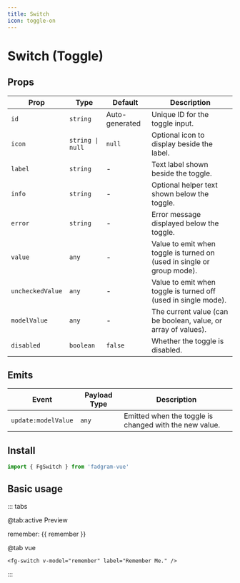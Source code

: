 ```yaml
---
title: Switch
icon: toggle-on
---
```


<script setup lang="ts">
    import { ref } from 'vue';
    const remember = ref(false);
</script>

# Switch (Toggle)

## Props

| Prop             | Type             | Default        | Description                                                            |
| ---------------- | ---------------- | -------------- | ---------------------------------------------------------------------- |
| `id`             | `string`         | Auto-generated | Unique ID for the toggle input.                                        |
| `icon`           | `string \| null` | `null`         | Optional icon to display beside the label.                             |
| `label`          | `string`         | -              | Text label shown beside the toggle.                                    |
| `info`           | `string`         | -              | Optional helper text shown below the toggle.                           |
| `error`          | `string`         | -              | Error message displayed below the toggle.                              |
| `value`          | `any`            | -              | Value to emit when toggle is turned on (used in single or group mode). |
| `uncheckedValue` | `any`            | -              | Value to emit when toggle is turned off (used in single mode).         |
| `modelValue`     | `any`            | -              | The current value (can be boolean, value, or array of values).         |
| `disabled`       | `boolean`        | `false`        | Whether the toggle is disabled.                                        |

## Emits

| Event               | Payload Type | Description                                            |
| ------------------- | ------------ | ------------------------------------------------------ |
| `update:modelValue` | `any`        | Emitted when the toggle is changed with the new value. |

## Install

```ts
import { FgSwitch } from 'fadgram-vue'
```

## Basic usage

::: tabs

@tab:active Preview

<fg-switch v-model="remember" label="Remember Me."/>
remember: {{ remember }}

@tab vue

```vue
<fg-switch v-model="remember" label="Remember Me." />
```

:::
